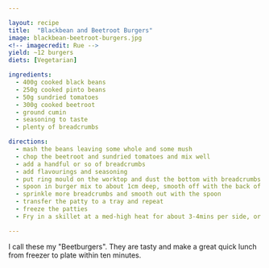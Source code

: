 ```yaml
---

layout: recipe
title:  "Blackbean and Beetroot Burgers"
image: blackbean-beetroot-burgers.jpg
<!-- imagecredit: Rue -->
yield: ~12 burgers
diets: [Vegetarian]

ingredients:
  - 400g cooked black beans
  - 250g cooked pinto beans
  - 50g sundried tomatoes
  - 300g cooked beetroot
  - ground cumin
  - seasoning to taste
  - plenty of breadcrumbs

directions:
  - mash the beans leaving some whole and some mush
  - chop the beetroot and sundried tomatoes and mix well
  - add a handful or so of breadcrumbs
  - add flavourings and seasoning
  - put ring mould on the worktop and dust the bottom with breadcrumbs
  - spoon in burger mix to about 1cm deep, smooth off with the back of a spoon
  - sprinkle more breadcrumbs and smooth out with the spoon
  - transfer the patty to a tray and repeat
  - freeze the patties
  - Fry in a skillet at a med-high heat for about 3-4mins per side, or until lightly browned.

---
```


I call these my "Beetburgers". They are tasty and make a great quick lunch from freezer to plate within ten minutes.
